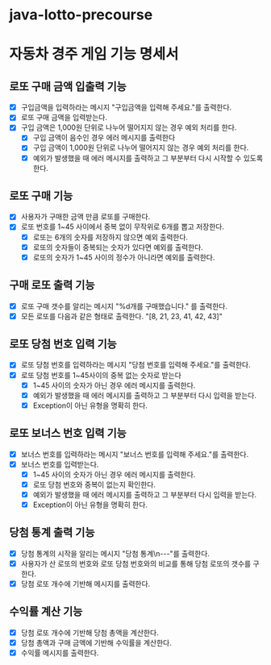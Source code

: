 # java-lotto-precourse
# 자동차 경주 게임 기능 명세서

## 로또 구매 금액 입출력 기능
- [x] 구입금액을 입력하라는 메시지 "구입금액을 입력해 주세요."를 출력한다.
- [x] 로또 구매 금액을 입력받는다.
- [x] 구입 금액은 1,000원 단위로 나누어 떨어지지 않는 경우 예외 처리를 한다.
    - [x] 구입 금액이 음수인 경우 에러 메시지를 출력한다
    - [x] 구입 금액이 1,000원 단위로 나누어 떨어지지 않는 경우 예외 처리를 한다.
    - [x] 예외가 발생했을 때 에러 메시지를 출력하고 그 부분부터 다시 시작할 수 있도록 한다.

## 로또 구매 기능
- [x] 사용자가 구매한 금액 만큼 로또를 구매한다.
- [x] 로또 번호를 1~45 사이에서 중복 없이 무작위로 6개를 뽑고 저장한다.
  - [x] 로또는 6개의 숫자를 저장하지 않으면 예외 출력한다.
  - [x] 로또의 숫자들이 중복되는 숫자가 있다면 예외를 출력한다.
  - [x] 로또의 숫자가 1~45 사이의 정수가 아니라면 예외를 출력한다.

## 구매 로또 출력 기능
- [x] 로또 구매 갯수를 알리는 메시지 "%d개를 구매했습니다." 를 출력한다.
- [x] 모든 로또를 다음과 같은 형태로 출력한다. "[8, 21, 23, 41, 42, 43]"

## 로또 당첨 번호 입력 기능
- [x] 로또 당첨 번호를 입력하라는 메시지 "당첨 번호를 입력해 주세요."를 출력한다.
- [x] 로또 당첨 번호를 1~45사이의 중복 없는 숫자로 받는다
    - [x] 1~45 사이의 숫자가 아닌 경우 에러 메시지를 출력한다.
    - [x] 예외가 발생했을 때 에러 메시지를 출력하고 그 부분부터 다시 입력을 받는다.
    - [x] Exception이 아닌 유형을 명확히 한다.

## 로또 보너스 번호 입력 기능
- [x] 보너스 번호를 입력하라는 메시지 "보너스 번호를 입력해 주세요."를 출력한다.
- [x] 보너스 번호를 입력받는다.
    - [x] 1~45 사이의 숫자가 아닌 경우 에러 메시지를 출력한다.
    - [x] 로또 당첨 번호와 중복이 없는지 확인한다.
    - [x] 예외가 발생했을 때 에러 메시지를 출력하고 그 부분부터 다시 입력을 받는다.
    - [x] Exception이 아닌 유형을 명확히 한다.

## 당첨 통계 출력 기능
- [x] 당첨 통계의 시작을 알리는 메시지 "당첨 통계\n---"를 출력한다.
- [x] 사용자가 산 로또의 번호와 로또 당첨 번호와의 비교를 통해 당첨 로또의 갯수를 구한다.
- [x] 당첨 로또 개수에 기반해 메시지를 출력한다.

## 수익률 계산 기능
- [x] 당첨 로또 개수에 기반해 당첨 총액을 계산한다.
- [x] 당첨 총액과 구매 금액에 기반해 수익률을 계산한다.
- [x] 수익률 메시지를 출력한다.